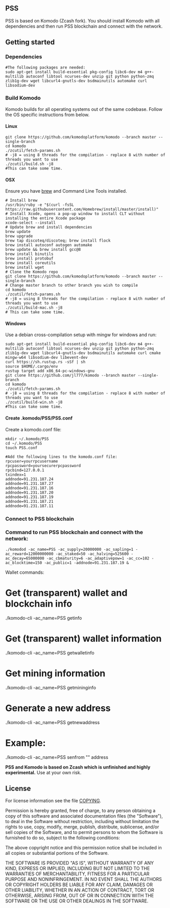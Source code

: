 ## PSS

PSS is based on Komodo (Zcash fork). You should install Komodo with all dependencies and then run PSS blockchain and connect with the network.

## Getting started

### Dependencies

```shell
#The following packages are needed:
sudo apt-get install build-essential pkg-config libc6-dev m4 g++-multilib autoconf libtool ncurses-dev unzip git python python-zmq zlib1g-dev wget libcurl4-gnutls-dev bsdmainutils automake curl libsodium-dev
```

### Build Komodo

Komodo builds for all operating systems out of the same codebase. Follow the OS specific instructions from below.

#### Linux
```shell
git clone https://github.com/komodoplatform/komodo --branch master --single-branch
cd komodo
./zcutil/fetch-params.sh
# -j8 = using 8 threads for the compilation - replace 8 with number of threads you want to use
./zcutil/build.sh -j8
#This can take some time.
```

#### OSX
Ensure you have [brew](https://brew.sh) and Command Line Tools installed.
```shell
# Install brew
/usr/bin/ruby -e "$(curl -fsSL https://raw.githubusercontent.com/Homebrew/install/master/install)"
# Install Xcode, opens a pop-up window to install CLT without installing the entire Xcode package
xcode-select --install 
# Update brew and install dependencies
brew update
brew upgrade
brew tap discoteq/discoteq; brew install flock
brew install autoconf autogen automake
brew update && brew install gcc@8
brew install binutils
brew install protobuf
brew install coreutils
brew install wget
# Clone the Komodo repo
git clone https://github.com/komodoplatform/komodo --branch master --single-branch
# Change master branch to other branch you wish to compile
cd komodo
./zcutil/fetch-params.sh
# -j8 = using 8 threads for the compilation - replace 8 with number of threads you want to use
./zcutil/build-mac.sh -j8
# This can take some time.
```

#### Windows
Use a debian cross-compilation setup with mingw for windows and run:
```shell
sudo apt-get install build-essential pkg-config libc6-dev m4 g++-multilib autoconf libtool ncurses-dev unzip git python python-zmq zlib1g-dev wget libcurl4-gnutls-dev bsdmainutils automake curl cmake mingw-w64 libsodium-dev libevent-dev
curl https://sh.rustup.rs -sSf | sh
source $HOME/.cargo/env
rustup target add x86_64-pc-windows-gnu
git clone https://github.com/jl777/komodo --branch master --single-branch
cd komodo
./zcutil/fetch-params.sh
# -j8 = using 8 threads for the compilation - replace 8 with number of threads you want to use
./zcutil/build-win.sh -j8
#This can take some time.
```

#### Create .komodo/PSS/PSS.conf

Create a komodo.conf file:

```shell
mkdir ~/.komodo/PSS
cd ~/.komodo/PSS
touch PSS.conf

#Add the following lines to the komodo.conf file:
rpcuser=yourrpcusername
rpcpassword=yoursecurerpcpassword
rpcbind=127.0.0.1
txindex=1
addnode=91.231.187.24
addnode=91.231.187.27
addnode=91.231.187.16
addnode=91.231.187.20
addnode=91.231.187.19
addnode=91.231.187.21
addnode=91.231.187.11
```

### Connect to PSS blockchain
### Command to run PSS blockchain and connect with the network:

```shell
./komodod -ac_name=PSS -ac_supply=20000000 -ac_sapling=1 -ac_reward=12000000000 -ac_staked=50 -ac_halving=525600 -ac_decay=65000000 -ac_cbmaturity=6 -ac_adaptivepow=1 -ac_cc=102 -ac_blocktime=150 -ac_public=1 -addnode=91.231.187.19 &
```

Wallet commands:
# Get (transparent) wallet and blockchain info
./komodo-cli -ac_name=PSS getinfo


# Get (transparent) wallet information
./komodo-cli -ac_name=PSS getwalletinfo
# Get mining information
./komodo-cli -ac_name=PSS getmininginfo
# Generate a new address
./komodo-cli -ac_name=PSS getnewaddress

# Example:
./komodo-cli -ac_name=PSS senfrom "" address

**PSS and Komodo is based on Zcash which is unfinished and highly experimental.** Use at your own risk.

License
-------
For license information see the file [COPYING](COPYING).

Permission is hereby granted, free of charge, to any person obtaining a copy of this software and associated documentation files (the "Software"), to deal in the Software without restriction, including without limitation the rights to use, copy, modify, merge, publish, distribute, sublicense, and/or sell copies of the Software, and to permit persons to whom the Software is furnished to do so, subject to the following conditions:

The above copyright notice and this permission notice shall be included in all copies or substantial portions of the Software.

THE SOFTWARE IS PROVIDED "AS IS", WITHOUT WARRANTY OF ANY KIND, EXPRESS OR IMPLIED, INCLUDING BUT NOT LIMITED TO THE WARRANTIES OF MERCHANTABILITY, FITNESS FOR A PARTICULAR PURPOSE AND NONINFRINGEMENT. IN NO EVENT SHALL THE AUTHORS OR COPYRIGHT HOLDERS BE LIABLE FOR ANY CLAIM, DAMAGES OR OTHER LIABILITY, WHETHER IN AN ACTION OF CONTRACT, TORT OR OTHERWISE, ARISING FROM, OUT OF OR IN CONNECTION WITH THE SOFTWARE OR THE USE OR OTHER DEALINGS IN THE SOFTWARE.
